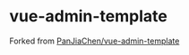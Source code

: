 # vue-admin-template

Forked from [PanJiaChen/vue-admin-template](https://github.com/PanJiaChen/vue-admin-template)
